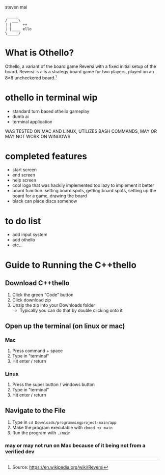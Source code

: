 steven mai

```
 _____
/  ___\
| |     ++
| |____ ello
\_____/
```

# What is Othello?

Othello, a variant of the board game Reversi with a fixed initial setup of the board. Reversi is a is a strategy board game for two players, played on an 8×8 uncheckered board.[^1]

[^1]: Source: https://en.wikipedia.org/wiki/Reversi

# othello in terminal wip
* standard turn based othello gameplay
* dumb ai
* terminal application

WAS TESTED ON MAC AND LINUX, UTILIZES BASH COMMANDS, MAY OR MAY NOT WORK ON WINDOWS

# completed features
* start screen 
* end screen
* help screen
* cool logo that was hackily implemented too lazy to implement it better
* board function: setting board spots, getting board spots, setting up the board for a game, drawing the board
* black can place discs somehow

# to do list
* add input system
* add othello
* etc...

# Guide to Running the C++thello

## Download C++thello

1. Click the green "Code" button
2. Click download zip
3. Unzip the zip into your Downloads folder
   * Typically you can do that by double clicking onto it

## Open up the terminal (on linux or mac)

### Mac

1. Press command + space
2. Type in "terminal"
3. Hit enter / return

### Linux

1. Press the super button / windows button
2. Type in "terminal"
3. Hit enter / return

## Navigate to the File

1. Type in `cd Downloads/programmingproject-main/app`
2. Make the program executable with `chmod +x main`
3. Run the program with `./main`

### may or may not run on Mac because of it being not from a verified dev
